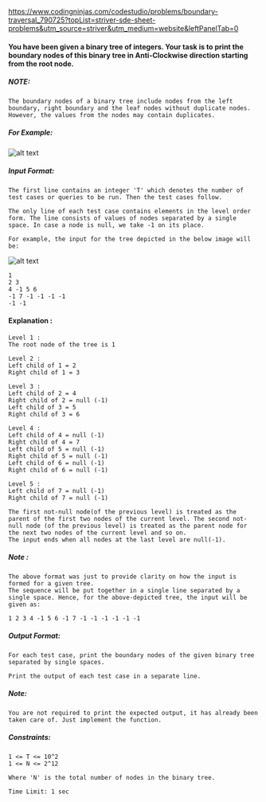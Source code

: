 https://www.codingninjas.com/codestudio/problems/boundary-traversal_790725?topList=striver-sde-sheet-problems&utm_source=striver&utm_medium=website&leftPanelTab=0

<div _ngcontent-serverapp-c205="" class="description ng-star-inserted"><h4 id="you-have-been-given-a-binary-tree-of-integers-your-task-is-to-print-the-boundary-nodes-of-this-binary-tree-in-anti-clockwise-direction-starting-from-the-root-node">You have been given a binary tree of integers. Your task is to print the boundary nodes of this binary tree in Anti-Clockwise direction starting from the root node.</h4>

<h5 id="note">NOTE:</h5>

<pre><code>The boundary nodes of a binary tree include nodes from the left boundary, right boundary and the leaf nodes without duplicate nodes. However, the values from the nodes may contain duplicates. 
</code></pre>

<h5 id="for-example">For Example:</h5>

<p><img src="https://files.codingninjas.in/boundarytraversal-5149.png" alt="alt text"></p>

<h5 id="input-format">Input Format:</h5>

<pre><code>The first line contains an integer 'T' which denotes the number of test cases or queries to be run. Then the test cases follow.

The only line of each test case contains elements in the level order form. The line consists of values of nodes separated by a single space. In case a node is null, we take -1 on its place.

For example, the input for the tree depicted in the below image will be:
</code></pre>

<p><img src="https://files.codingninjas.in/0000000000004189.png" alt="alt text"></p>

<pre><code>1
2 3
4 -1 5 6
-1 7 -1 -1 -1 -1
-1 -1
</code></pre>

<h4 id="explanation">Explanation :</h4>

<pre><code>Level 1 :
The root node of the tree is 1

Level 2 :
Left child of 1 = 2
Right child of 1 = 3

Level 3 :
Left child of 2 = 4
Right child of 2 = null (-1)
Left child of 3 = 5
Right child of 3 = 6

Level 4 :
Left child of 4 = null (-1)
Right child of 4 = 7
Left child of 5 = null (-1)
Right child of 5 = null (-1)
Left child of 6 = null (-1)
Right child of 6 = null (-1)

Level 5 :
Left child of 7 = null (-1)
Right child of 7 = null (-1)

The first not-null node(of the previous level) is treated as the parent of the first two nodes of the current level. The second not-null node (of the previous level) is treated as the parent node for the next two nodes of the current level and so on.
The input ends when all nodes at the last level are null(-1).
</code></pre>

<h5 id="note">Note :</h5>

<pre><code>The above format was just to provide clarity on how the input is formed for a given tree. 
The sequence will be put together in a single line separated by a single space. Hence, for the above-depicted tree, the input will be given as:

1 2 3 4 -1 5 6 -1 7 -1 -1 -1 -1 -1 -1
</code></pre>

<h5 id="output-format">Output Format:</h5>

<pre><code>For each test case, print the boundary nodes of the given binary tree separated by single spaces.

Print the output of each test case in a separate line.
</code></pre>

<h5 id="note">Note:</h5>

<pre><code>You are not required to print the expected output, it has already been taken care of. Just implement the function.
</code></pre>

<h5 id="constraints">Constraints:</h5>

<pre><code>1 &lt;= T &lt;= 10^2
1 &lt;= N &lt;= 2^12 

Where 'N' is the total number of nodes in the binary tree.

Time Limit: 1 sec
</code></pre>
</div>
